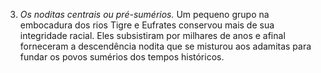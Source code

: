 ﻿3. *Os noditas centrais ou pré-sumérios.* Um pequeno grupo na embocadura dos rios Tigre e Eufrates conservou mais de sua integridade racial. Eles subsistiram por milhares de anos e afinal forneceram a descendência nodita que se misturou aos adamitas para fundar os povos sumérios dos tempos históricos.